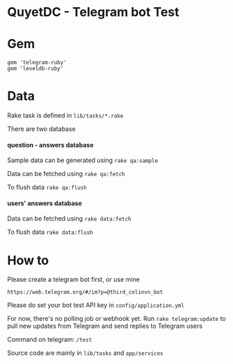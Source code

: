 # QuyetDC - Telegram bot Test 

# Gem

```
gem 'telegram-ruby'
gem 'leveldb-ruby'
```

# Data

Rake task is defined in `lib/tasks/*.rake`

There are two database

#### question - answers database

Sample data can be generated using `rake qa:sample`

Data can be fetched using `rake qa:fetch`

To flush data `rake qa:flush`

#### users' answers database

Data can be fetched using `rake data:fetch`

To flush data `rake data:flush`

# How to

Please create a telegram bot first, or use mine 

```
https://web.telegram.org/#/im?p=@third_colinvn_bot
```

Please do set your bot test API key in `config/application.yml`

For now, there's no polling job or webhook yet.
Run `rake telegram:update` to pull new updates from Telegram and send replies to Telegram users

Command on telegram: `/test`

Source code are mainly in `lib/tasks` and `app/services`